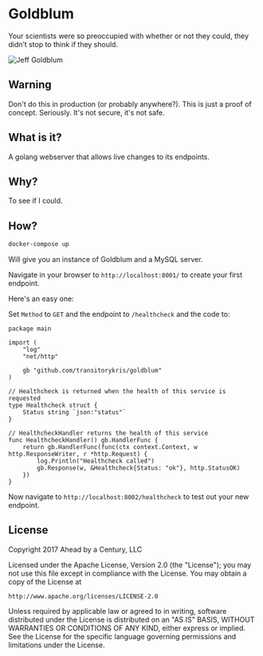 # Goldblum

Your scientists were so preoccupied with whether or not they could, they didn’t stop to think if they should.

![Jeff Goldblum](https://github.com/transitorykris/blob/master/images/goldblum.jpg)

## Warning

Don't do this in production (or probably anywhere?). This is just a proof of concept. Seriously. It's not secure, it's not safe.

## What is it?

A golang webserver that allows live changes to its endpoints.

## Why?

To see if I could.

## How?

```bash
docker-compose up
```

Will give you an instance of Goldblum and a MySQL server.

Navigate in your browser to `http://localhost:8001/` to create your first endpoint.

Here's an easy one:

Set `Method` to `GET` and the endpoint to `/healthcheck` and the code to:

```golang
package main

import (
    "log"
    "net/http"

    gb "github.com/transitorykris/goldblum"
)

// Healthcheck is returned when the health of this service is requested
type Healthcheck struct {
	Status string `json:"status"`
}

// HealthcheckHandler returns the health of this service
func HealthcheckHandler() gb.HandlerFunc {
    return gb.HandlerFunc(func(ctx context.Context, w http.ResponseWriter, r *http.Request) {
        log.Println("Healthcheck called")
        gb.Response(w, &Healthcheck{Status: "ok"}, http.StatusOK)
    })
}
```

Now navigate to `http://localhost:8002/healthcheck` to test out your new endpoint.

## License

Copyright 2017 Ahead by a Century, LLC

Licensed under the Apache License, Version 2.0 (the "License");
you may not use this file except in compliance with the License.
You may obtain a copy of the License at

    http://www.apache.org/licenses/LICENSE-2.0

Unless required by applicable law or agreed to in writing, software
distributed under the License is distributed on an "AS IS" BASIS,
WITHOUT WARRANTIES OR CONDITIONS OF ANY KIND, either express or implied.
See the License for the specific language governing permissions and
limitations under the License.